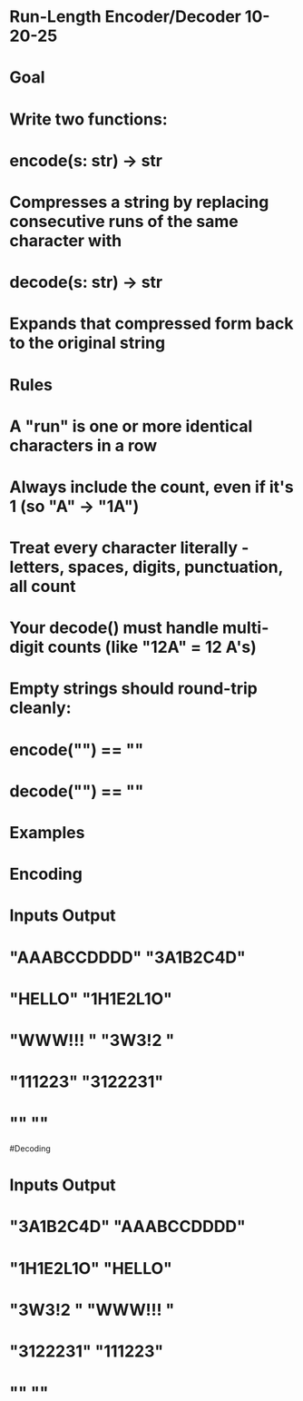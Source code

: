 # Run-Length Encoder/Decoder          10-20-25

# Goal
# Write two functions:

# encode(s: str) -> str
# Compresses a string by replacing consecutive runs of the same character with <count><char>

# decode(s: str) -> str
# Expands that compressed form back to the original string

# Rules
# A "run" is one or more identical characters in a row
# Always include the count, even if it's 1 (so "A" -> "1A")
# Treat every character literally - letters, spaces, digits, punctuation, all count
# Your decode() must handle multi-digit counts (like "12A" = 12 A's)
# Empty strings should round-trip cleanly:
# encode("") == ""
# decode("") == ""

# Examples

# Encoding
# Inputs             Output
# "AAABCCDDDD"       "3A1B2C4D"
# "HELLO"            "1H1E2L1O"
# "WWW!!!  "         "3W3!2 "
# "111223"           "3122231"
# ""                 ""

#Decoding
# Inputs             Output
# "3A1B2C4D"         "AAABCCDDDD"
# "1H1E2L1O"         "HELLO"
# "3W3!2 "           "WWW!!!  "
# "3122231"          "111223"
# ""                 ""